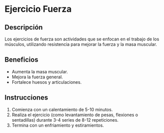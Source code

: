 # Ejercicio Fuerza

## Descripción
Los ejercicios de fuerza son actividades que se enfocan en el trabajo de los músculos, utilizando resistencia para mejorar la fuerza y la masa muscular.

## Beneficios
- Aumenta la masa muscular.
- Mejora la fuerza general.
- Fortalece huesos y articulaciones.

## Instrucciones
1. Comienza con un calentamiento de 5-10 minutos.
2. Realiza el ejercicio (como levantamiento de pesas, flexiones o sentadillas) durante 3-4 series de 8-12 repeticiones.
3. Termina con un enfriamiento y estiramientos.